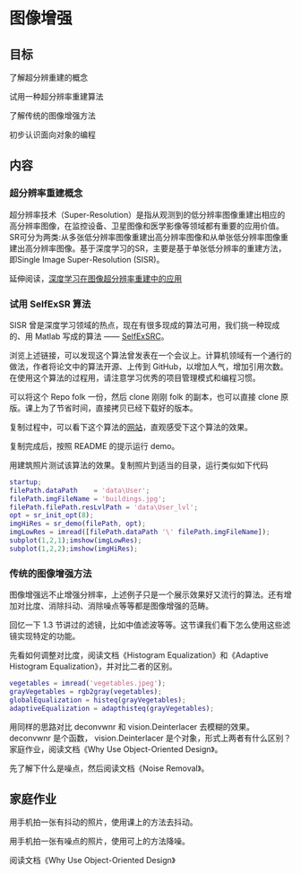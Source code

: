 # 图像增强

## 目标

了解超分辨重建的概念

试用一种超分辨率重建算法

了解传统的图像增强方法

初步认识面向对象的编程

## 内容

### 超分辨率重建概念

超分辨率技术（Super-Resolution）是指从观测到的低分辨率图像重建出相应的高分辨率图像，在监控设备、卫星图像和医学影像等领域都有重要的应用价值。SR可分为两类:从多张低分辨率图像重建出高分辨率图像和从单张低分辨率图像重建出高分辨率图像。基于深度学习的SR，主要是基于单张低分辨率的重建方法，即Single Image Super-Resolution (SISR)。

延伸阅读，[深度学习在图像超分辨率重建中的应用](https://zhuanlan.zhihu.com/p/25532538)

### 试用 SelfExSR 算法

SISR 曾是深度学习领域的热点，现在有很多现成的算法可用，我们挑一种现成的、用 Matlab 写成的算法 —— [SelfExSRC](https://github.com/jbhuang0604/SelfExSR)。

浏览上述链接，可以发现这个算法曾发表在一个会议上。计算机领域有一个通行的做法，作者将论文中的算法开源、上传到 GitHub，以增加人气，增加引用次数。在使用这个算法的过程用，请注意学习优秀的项目管理模式和编程习惯。

可以将这个 Repo folk 一份，然后 clone 刚刚 folk 的副本，也可以直接 clone 原版。课上为了节省时间，直接拷贝已经下载好的版本。

复制过程中，可以看下这个算法的[网站](https://sites.google.com/site/jbhuang0604/publications/struct_sr)，直观感受下这个算法的效果。

复制完成后，按照 README 的提示运行 demo。

用建筑照片测试该算法的效果。复制照片到适当的目录，运行类似如下代码

```matlab
startup;
filePath.dataPath    = 'data\User';
filePath.imgFileName = 'buildings.jpg';
filePath.filePath.resLvlPath = 'data\User_lvl';
opt = sr_init_opt(8);
imgHiRes = sr_demo(filePath, opt);
imgLowRes = imread([filePath.dataPath '\' filePath.imgFileName]);
subplot(1,2,1);imshow(imgLowRes);
subplot(1,2,2);imshow(imgHiRes);
```

### 传统的图像增强方法

图像增强远不止增强分辨率，上述例子只是一个展示效果好又流行的算法。还有增加对比度、消除抖动、消除噪点等等都是图像增强的范畴。

回忆一下 1.3 节讲过的滤镜，比如中值滤波等等。这节课我们看下怎么使用这些滤镜实现特定的功能。

先看如何调整对比度，阅读文档《Histogram Equalization》和《Adaptive Histogram Equalization》，并对比二者的区别。

```matlab
vegetables = imread('vegetables.jpeg');
grayVegetables = rgb2gray(vegetables);
globalEqualization = histeq(grayVegetables);
adaptiveEqualization = adapthisteq(grayVegetables);
```

用同样的思路对比 deconvwnr 和 vision.Deinterlacer 去模糊的效果。deconvwnr 是个函数， vision.Deinterlacer 是个对象，形式上两者有什么区别？家庭作业，阅读文档《Why Use Object-Oriented Design》。

先了解下什么是噪点，然后阅读文档《Noise Removal》。

## 家庭作业

用手机拍一张有抖动的照片，使用课上的方法去抖动。

用手机拍一张有噪点的照片，使用可上的方法降噪。

阅读文档《Why Use Object-Oriented Design》
